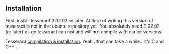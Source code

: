 
## Installation
First, install tesseract 3.02.02 or later. At time of writing this version of tesseract is not in the ubuntu repository yet. You absolutely need 3.02.02 (or later) as go.tesseract can not and will not compile with earlier versions.

Tesseract [compilation & installation](http://code.google.com/p/tesseract-ocr/wiki/Compiling).
Yeah.. that can take a while.. It's C and C++..
